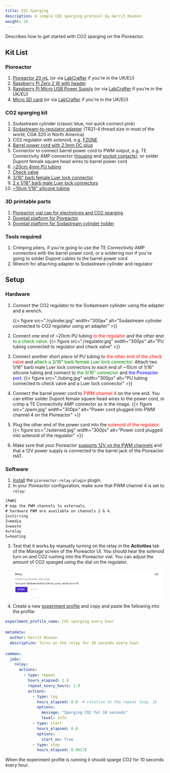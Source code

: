 ```yaml
---
title: CO2 Sparging
description: A simple CO2 sparging protocol by Gerrit Niezen
weight: 10
---
```


Describes how to get started with CO2 sparging on the Pioreactor.

## Kit List

### Pioreactor
1. [Pioreactor 20 mL](https://pioreactor.com/products/pioreactor-20ml?variant=46559156469816) (or via [LabCrafter](https://labcrafter.co.uk/products/pioreactor) if you're in the UK/EU)
1. [Raspberry Pi Zero 2 W with header](https://www.raspberrypi.com/products/raspberry-pi-zero-2-w/)
1. [Raspberry Pi Micro USB Power Supply](https://www.raspberrypi.com/products/micro-usb-power-supply/) (or via [LabCrafter](https://labcrafter.co.uk/products/raspberry-pi-micro-usb-power-supply) if you're in the UK/EU)
1. [Micro SD card](https://docs.pioreactor.com/user-guide/common-questions#what-microsd-cards-do-you-recommend) (or via [LabCrafter](https://labcrafter.co.uk/products/raspberry-pi-sd-card-32gb) if you're in the UK/EU)

### CO2 sparging kit
1. Sodastream cylinder (classic blue, not quick connect pink)
1. [Sodastream-to-regulator adapter](https://www.aliexpress.com/item/4001089851288.html) (TR21-4 thread size in most of the world, CGA 320 in North America)
1. CO2 regulator with solenoid, e.g. [FZONE](https://fzaqua.com/collections/co2-system/products/fzone-dual-big-gauge-co2-regulator-1)
1. [Barrel power cord with 2.1mm DC plug](https://uk.farnell.com/pro-elec/pelb2059/lead-2-1mm-dc-plug-to-bare-end/dp/4160342)
1. Connector to connect barrel power cord to PWM output, e.g. TE Connectivity AMP connector ([housing](https://www.digikey.co.uk/en/products/detail/te-connectivity-amp-connectors/487526-1/469847) and [socket contacts](https://www.digikey.co.uk/en/products/detail/te-connectivity-amp-connectors/1-104479-0/1125892)), or solder Dupont female square head wires to barrel power cord
1. [~20cm 4mm PU tubing](https://www.ebay.co.uk/itm/291069297042?var=590231498499)
1. [Check valve](https://www.ebay.co.uk/itm/332346151810?var=541346989524)
1. [3/16" barb female Luer lock connector](https://www.aliexpress.com/item/1005008018941210.html)
1. [2 x 1/16" barb male Luer lock connectors](https://pioreactor.com/collections/accessories-and-parts/products/luer-lock-and-barb-connectors-for-1-16th-tubing?variant=43567879127096)
1. [~10cm 1/16" silicone tubing](https://www.ebay.co.uk/itm/271187701636?var=570151692909)

### 3D printable parts
1. [Pioreactor vial cap for electrolysis and CO2 sparging](https://www.printables.com/model/974845-pioreactor-vial-cap-with-hole-for-6mm-electrode)
1. [Dovetail platform for Pioreactor](https://www.printables.com/model/298240-pioreactor-platform-with-dovetails-for-a-zero-mode)
1. [Dovetail platform for Sodastream cylinder holder](https://www.printables.com/model/855700-sodastream-holder-for-pioreactor)

### Tools required
1. Crimping pliers, if you're going to use the TE Connectivity AMP connectors with the barrel power cord, or a soldering iron if you're going to solder Dupont cables to the barrel power cord
1. Wrench for attaching adapter to Sodastream cylinder and regulator


## Setup

### Hardware
1. Connect the CO2 regulator to the Sodastream cylinder using the adapter and a wrench.
    
    {{< figure src="./cylinder.jpg" width="300px" alt="Sodastream cylinder connected to CO2 regulator using an adapter" >}}
1. Connect one end of ~20cm PU tubing <span style="color: red;">to the regulator</span> and the other end <span style="color: green;">to a check valve</span>.
{{< figure src="./regulator.jpg" width="300px" alt="PU tubing connected to regulator and check valve" >}}
1. Connect another short piece of PU tubing to <span style="color: red;">the other end of the check valve</span> and <span style="color: green;">attach a 3/16" barb female Luer lock connector</span>. Attach two 1/16" barb male Luer lock connectors to each end of ~10cm of 1/16" silicone tubing and connect to <span style="color: green;">the 3/16" connector</span> and <span style="color: blue;">the Pioreactor port</span>.
{{< figure src="./tubing.jpg" width="300px" alt="PU tubing connected to check valve and a Luer lock connector" >}}
1. Connect the barrel power cord to <span style="color: red;">PWM channel 4</span> on the one end. You can either solder Dupont female square head wires to the power cord, or crimp a TE Connectivity AMP connector as in the image.
{{< figure src="./pwm.jpg" width="300px" alt="Power cord plugged into PWM channel 4 on the Pioreactor" >}}
1. Plug the other end of the power cord into the <span style="color: red;">solenoid of the regulator</span>.
{{< figure src="./solenoid.jpg" width="300px" alt="Power cord plugged into solenoid of the regulator" >}}
1. Make sure that your Pioreactor [supports 12V on the PWM channels](https://docs.pioreactor.com/user-guide/external-power) and that a 12V power supply is connected to the barrel jack of the Pioreactor HAT.

### Software
1. [Install](https://docs.pioreactor.com/user-guide/using-community-plugins#installing-plugins) the `pioreactor-relay-plugin` plugin.
2. In your Pioreactor configuration, make sure that PWM channel 4 is set to `relay`:
```
[PWM]
# map the PWM channels to externals.
# hardware PWM are available on channels 2 & 4.
1=stirring
2=media
3=waste
4=relay
5=heating
```
3. Test that it works by manually turning on the relay in the **Activities** tab of the *Manage* screen of the Pioreactor UI. You should hear the solenoid turn on and CO2 rushing into the Pioreactor vial. You can adjust the amount of CO2 sparged using the dial on the regulator.
    
    ![Screenshot of relay plugin](./relay.png)
4. Create a new [experiment profile](https://docs.pioreactor.com/user-guide/experiment-profiles) and copy and paste the following into the profile:
```yaml
experiment_profile_name: CO2 sparging every hour

metadata:
  author: Gerrit Niezen
  description: Turns on the relay for 10 seconds every hour

common:
  jobs:
    relay:
      actions:
        - type: repeat
          hours_elapsed: 1.0
          repeat_every_hours: 1.0
          actions:
            - type: log
              hours_elapsed: 0.0  # relative to the repeat loop, 1h
              options:
                message: "Sparging CO2 for 10 seconds"
                level: info
            - type: start
              hours_elapsed: 0.0
              options:
                start_on: True
            - type: stop
              hours_elapsed: 0.00278
```
When the experiment profile is running it should sparge CO2 for 10 seconds every hour.
